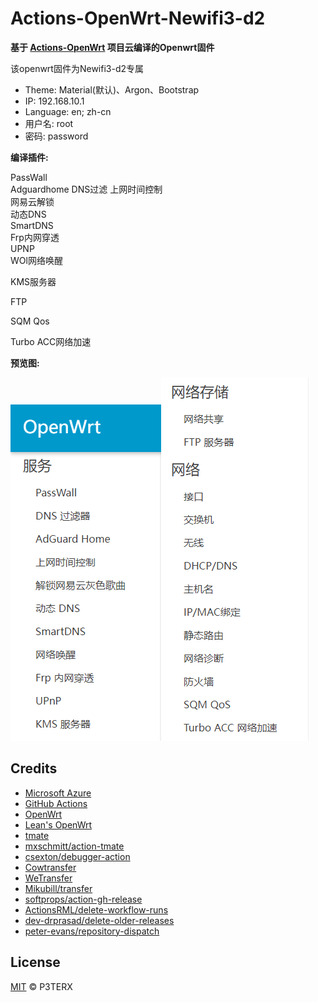 # Actions-OpenWrt-Newifi3-d2

**基于 [Actions-OpenWrt](https://github.com/P3TERX/Actions-OpenWrt) 项目云编译的Openwrt固件**

该openwrt固件为Newifi3-d2专属

- Theme: Material(默认)、Argon、Bootstrap
- IP: 192.168.10.1
- Language: en; zh-cn
- 用户名: root
- 密码: password



**编译插件:**

PassWall  
Adguardhome 
DNS过滤 
上网时间控制  
网易云解锁  
动态DNS  
SmartDNS   
Frp内网穿透  
UPNP  
WOl网络唤醒	

KMS服务器	

FTP	

SQM Qos	

Turbo ACC网络加速





**预览图:**

![image-20220103192634534](https://raw.githubusercontent.com/Discover999/TyporaPic/master/image-20220103192634534.png)![image-20220103192807049](https://raw.githubusercontent.com/Discover999/TyporaPic/master/image-20220103192807049.png)






## Credits

- [Microsoft Azure](https://azure.microsoft.com/)
- [GitHub Actions](https://github.com/features/actions)
- [OpenWrt](https://github.com/openwrt/openwrt)
- [Lean's OpenWrt](https://github.com/coolsnowwolf/lede)
- [tmate](https://github.com/tmate-io/tmate)
- [mxschmitt/action-tmate](https://github.com/mxschmitt/action-tmate)
- [csexton/debugger-action](https://github.com/csexton/debugger-action)
- [Cowtransfer](https://cowtransfer.com/)
- [WeTransfer](https://wetransfer.com/)
- [Mikubill/transfer](https://github.com/Mikubill/transfer)
- [softprops/action-gh-release](https://github.com/softprops/action-gh-release)
- [ActionsRML/delete-workflow-runs](https://github.com/ActionsRML/delete-workflow-runs)
- [dev-drprasad/delete-older-releases](https://github.com/dev-drprasad/delete-older-releases)
- [peter-evans/repository-dispatch](https://github.com/peter-evans/repository-dispatch)



## License

[MIT](https://github.com/P3TERX/Actions-OpenWrt/blob/main/LICENSE) © P3TERX
